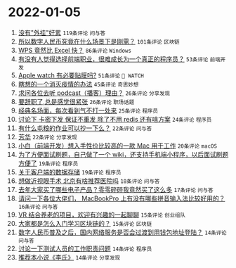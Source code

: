 # 2022-01-05

1. [没有"外挂"好累](https://www.v2ex.com/t/826242) `119条评论` `问与答`
1. [所以数字人民币究竟在什么场景下是刚需？](https://www.v2ex.com/t/826333) `101条评论` `区块链`
1. [WPS 竟然比 Excel 快？](https://www.v2ex.com/t/826298) `86条评论` `Windows`
1. [有没有人觉得选择前端职业，很难成长为一个真正的程序员？](https://www.v2ex.com/t/826311) `53条评论` `前端开发`
1. [Apple watch 有必要贴膜吗?](https://www.v2ex.com/t/826280) `51条评论` ` WATCH`
1. [瞎想的一个消灭疫情的办法](https://www.v2ex.com/t/826339) `45条评论` `奇思妙想`
1. [求问各位去听 podcast（播客）理由？](https://www.v2ex.com/t/826257) `26条评论` `分享发现`
1. [要辞职了,总是感觉很紧张](https://www.v2ex.com/t/826245) `26条评论` `职场话题`
1. [经典名场面，每次看到气不打一处来](https://www.v2ex.com/t/826338) `25条评论` `程序员`
1. [讨论下 卡密下发 保证不重发 除了不用 redis 还有啥方案](https://www.v2ex.com/t/826349) `24条评论` `程序员`
1. [有什么屯粮的作业可以抄一下么？](https://www.v2ex.com/t/826368) `22条评论` `问与答`
1. [芳华](https://www.v2ex.com/t/826255) `22条评论` `分享发现`
1. [小白（前端开发）想入手性价比较高的一款 Mac 用于工作](https://www.v2ex.com/t/826345) `20条评论` `macOS`
1. [为了方便面试刷题，自己做了一个 wiki，还支持手机端小程序，以后面试刷题方便了](https://www.v2ex.com/t/826261) `19条评论` `程序员`
1. [关于客户端的数据存储](https://www.v2ex.com/t/826259) `19条评论` `程序员`
1. [想做近视眼手术 北京有啥推荐医院吗](https://www.v2ex.com/t/826307) `18条评论` `问与答`
1. [去年大家买了哪些电子产品？零零碎碎我竟然买了这么多](https://www.v2ex.com/t/826379) `17条评论` `问与答`
1. [请问一下各位大佬们， MacBookPro 上有没有哪些拼音输入法比较好用的？](https://www.v2ex.com/t/826363) `16条评论` `问与答`
1. [VR 结合养老的项目，欢迎有兴趣的一起聊聊](https://www.v2ex.com/t/826370) `15条评论` `创业组队`
1. [大家都是怎么入门学习区块链的？](https://www.v2ex.com/t/826305) `15条评论` `区块链`
1. [数字人民币普及之后，国内网络服务是否会过渡到用钱包地址登陆？](https://www.v2ex.com/t/826357) `14条评论` `问与答`
1. [讨论一下测试人员的工作职责问题](https://www.v2ex.com/t/826355) `14条评论` `程序员`
1. [推荐本小说《李氏》](https://www.v2ex.com/t/826256) `14条评论` `分享发现`
